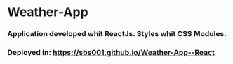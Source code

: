 # Weather-App

### Application developed whit ReactJs. Styles whit CSS Modules.

### Deployed in: https://sbs001.github.io/Weather-App--React
